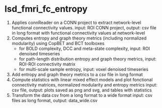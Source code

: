 # lsd_fmri_fc_entropy

1. Applies connReader on a CONN project to extract network-level functional connectivity values.
    input: ROI CONN project, output: csv file in long format with functional connectivity values at network-level
2. Computes entropy and graph theory metrics (including normalized modularity) using CopBET and BCT toolboxes
    - for BOLD complexity, DCC and meta-state complexity, input: ROI denoised timeseries
    - for path-length distribution entropy and graph theory metrics, input: ROI-ROI connectivity matrix
    - for multi-scale sample entropy, input: voxel denoised timeseries
3. Add entropy and graph theory metrics to a csv file in long format
4. Compute statistics with linear mixed effect models and plot fonctional connectivity matrices, normalized modularity and entropy metrics
    input: csv file, output: plots saved as png and svg, and tables with statistics
5. Transform the data csv from a long format to a wide format
    input: csv files as long format, output: data_wide.csv

